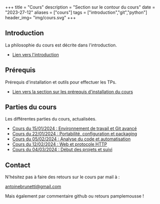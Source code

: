 +++
title = "Cours"
description = "Section sur le contour du cours"
date = "2023-27-12"
aliases = ["cours"]
tags = ["introduction","git","python"]
header_img= "img/cours.svg"
+++

## Introduction

La philosophie du cours est décrite dans l'introduction. 

- [Lien vers l'introduction](/cours-2024/introduction)

## Prérequis

Prérequis d'installation et outils pour effectuer les TPs.

- [Lien vers la section sur les prérequis d'installation du cours](/cours-2024/introduction)

## Parties du cours

Les différentes parties du cours, actualisées.
- [Cours du 15/01/2024 : Environnement de travail et Git avancé](/cours-2024/git/)
- [Cours du 22/01/2024 : Portabilité, configuration et packaging](/cours-2024/portabilite/)
- [Cours du 05/02/2024 : Analyse du code et automatisation](/cours-2024/qualite-automatisation/)
- [Cours du 12/02/2024 : Web et protocole HTTP](/cours-2024/http/)
- [Cours du 04/03/2024 : Début des projets et suivi](/projets)
## Contact
N'hésitez pas à faire des retours sur le cours par mail à :

<a href="mailto:antoinebrunetti@gmail.com">antoinebrunetti@gmail.com</a>

Mais également par commentaire github ou retours pamplemousse !

